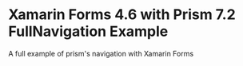 # Xamarin Forms 4.6 with Prism 7.2 FullNavigation Example
A full example of prism's navigation with Xamarin Forms
